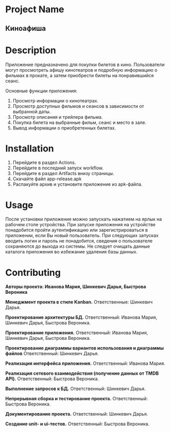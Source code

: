 # Project Name
## **Киноафиша**
# Description
Приложение предназначено для покупки билетов в кино. Пользователи могут просмотреть афишу кинотеатров и подробную информацию о фильмах в прокате, а затем приобрести билеты на понравившийся сеанс.

Основные функции приложения: 
1. Просмотр информации о кинoтеатрах.
2. Просмотр доступных фильмов и сеансов в зависимости от выбранной даты.
3. Просмотр описания и трейлера фильма.
4. Покупка билета на выбранные фильм, сеанс и место в зале.
5. Вывод информации о приобретенных билетах.

# Installation
1. Перейдите в раздел Actions.
2. Перейдите в последний запуск workflow.
3. Перейдите в раздел Artifacts внизу страницы.
4. Скачайте файл app-release.apk
5. Распакуйте архив и установите приложение из apk-файла. 

# Usage
После установки приложение можно запускать нажатием на ярлык на рабочем столе устройства.
При запуске приложения на устройстве понадобится пройти аутентификацию или зарегистрироваться в приложении, если Вы новый пользователь.
При следующих запусках вводить логин и пароль не понадобится, сведения о пользователе сохраняются до выхода из системы.
Не следует очищать данные каталога приложения во избежание удаления базы данных.

# Contributing
**Авторы проекта: Иванова Мария, Шинкевич Дарья, Быстрова Вероника**

**Менеджмент проекта в стиле Kanban.** Ответственные: Шинкевич Дарья.

**Проектирование архитектуры БД.** Ответственный: Иванова Мария, Шинкевич Дарья, Быстрова Вероника.

**Проектирование приложения.** Ответственный: Иванова Мария, Шинкевич Дарья, Быстрова Вероника.

**Проектирование диаграммы вариантов использования и диаграммы файлов** Ответственный: Шинкевич Дарья.

**Реализация интерфейса приложения.** Ответственный: Иванова Мария.

**Реализация сетевого взаимодействия (получение данных от TMDB API).** Ответственный: Быстрова Вероника.

**Выполнение запросов к БД.** Ответственный: Шинкевич Дарья.

**Непрерывная сборка и тестирование проекта.** Ответственный: Быстрова Вероника.

**Документирование проекта.** Ответственный: Шинкевич Дарья.

**Создание unit- и ui-тестов.** Ответственный: Быстрова Вероника.
